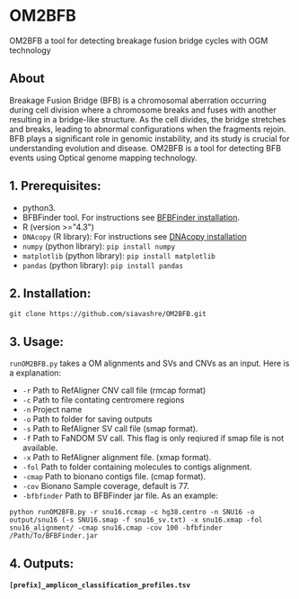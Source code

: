 # OM2BFB
OM2BFB a tool for detecting breakage fusion bridge cycles with OGM technology
## About
Breakage Fusion Bridge (BFB) is a chromosomal aberration occurring during cell division where a chromosome breaks and fuses with another resulting in a bridge-like structure. As the cell divides, the bridge stretches and breaks, leading to abnormal configurations when the fragments rejoin. BFB plays a significant role in genomic instability, and its study is crucial for understanding evolution and disease.
OM2BFB is a tool for detecting BFB events using Optical genome mapping technology. 


## 1. Prerequisites: 
- python3.
- BFBFinder tool. For instructions see [BFBFinder installation](https://github.com/shay-zakov/BFBFinder). 
-  R (version >="4.3")
- `DNAcopy` (R library):  For instructions see [DNAcopy installation](https://bioconductor.org/packages/release/bioc/html/DNAcopy.html)
- `numpy` (python library): `pip install numpy`
- `matplotlib` (python library): `pip install matplotlib`
- `pandas` (python library): `pip install pandas`
## 2. Installation:
`git clone https://github.com/siavashre/OM2BFB.git`
## 3. Usage:
`runOM2BFB.py` takes a OM alignments and SVs and CNVs as an input. Here is a explanation:
-  `-r` Path to RefAligner CNV call file (rmcap format)
-  `-c` Path to file contating centromere regions
-  `-n` Project name
-  `-o` Path to folder for saving outputs
-  `-s` Path to RefAligner SV call file (smap format).
-  `-f` Path to FaNDOM SV call. This flag is only reqiured if smap file is not available. 
-  `-x` Path to RefAligner alignment file. (xmap format).
-  `-fol` Path to folder containing molecules to contigs alignment. 
-  `-cmap` Path to bionano contigs file. (cmap format).
-  `-cov` Bionano Sample coverage, default is 77.
-  `-bfbfinder` Path to BFBFinder jar file. 
As an example:
```
python runOM2BFB.py -r snu16.rcmap -c hg38.centro -n SNU16 -o output/snu16 (-s SNU16.smap -f snu16_sv.txt) -x snu16.xmap -fol snu16_alignment/ -cmap snu16.cmap -cov 100 -bfbfinder /Path/To/BFBFinder.jar
```
## 4. Outputs:
#### ****`[prefix]_amplicon_classification_profiles.tsv`**** 
